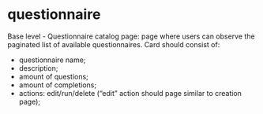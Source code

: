 # questionnaire
Base level
-​
Questionnaire catalog page: page where users can observe the paginated list of
available questionnaires. Card should consist of:​
- questionnaire name;​
- description;​
- amount of questions;​
- amount of completions;​
- actions: edit/run/delete (“edit” action should page similar to creation page);​
